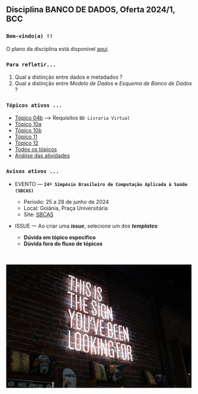 ## Disciplina **BANCO DE DADOS**, Oferta 2024/1, BCC

### `Bem-vindo(a) !!` 

O plano da disciplina está disponível [aqui](./media/bd-2024-1-bcc-plano.pdf).<br>

### `Para refletir...`

1. Qual a distinção entre dados e metadados ?
2. Qual a distinção entre _Modelo de Dados_ e _Esquema de Banco de Dados_ ?

### `Tópicos ativos ...`

- [Tópico 04b](./topico/topico-04b.md) --> Requisitos `BD Livraria Virtual`
- [Tópico 10a](./topico/topico-10a.md)
- [Tópico 10b](./topico/topico-10b.md)
- [Tópico 11](./topico/topico-11.md)
- [Tópico 12](./topico/topico-12.md)
- [Todos os tópicos](./topico/topico-index.md)
- [Análise das atividades](./topico/tresultado.md)

### `Avisos ativos ...`

- EVENTO &#8212; **`24º Simpósio Brasileiro de Computação Aplicada à Saúde (SBCAS)`**
  - Período: 25 a 28 de junho de 2024
  - Local: Goiânia, Praça Universitária
  - Site: [SBCAS](https://www.sbcas2024.inf.ufg.br)

- ISSUE &#8212; Ao criar uma _**issue**_, selecione um dos _**templates**_:
  - **Dúvida em tópico específico**
  - **Dúvida fora do fluxo de tópicos**

<br>
<br>
<img src="./media/austin-chan-ukzHlkoz1IE-unsplash.jpg" width="500">
